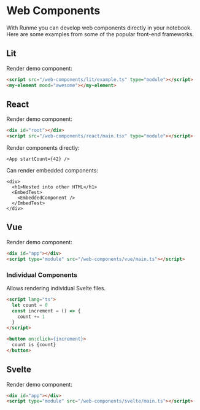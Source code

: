 # Web Components

With Runme you can develop web components directly in your notebook. Here are some examples from some of the popular front-end frameworks.

## Lit

Render demo component:

```html
<script src="/web-components/lit/example.ts" type="module"></script>
<my-element mood="awesome"></my-element>
```

## React

Render demo component:

```html
<div id="root"></div>
<script src="/web-components/react/main.tsx" type="module"></script>
```

Render components directly:

```tsx { App=/web-components/react/App.tsx css=/web-components/react/main.css }
<App startCount={42} />
```

Can render embedded components:

```tsx { EmbeddedComponent="/web-components/react/Embed.tsx" EmbedTest="/web-components/react/Embed.tsx" }
<div>
  <h1>Nested into other HTML</h1>
  <EmbedTest>
    <EmbeddedComponent />
  </EmbedTest>
</div>
```

## Vue

Render demo component:

```html
<div id="app"></div>
<script type="module" src="/web-components/vue/main.ts"></script>
```

### Individual Components
Allows rendering individual Svelte files.

```html
<script lang="ts">
  let count = 0
  const increment = () => {
    count += 1
  }
</script>

<button on:click={increment}>
  count is {count}
</button>
```

## Svelte

Render demo component:

```html
<div id="app"></div>
<script type="module" src="/web-components/svelte/main.ts"></script>
```
